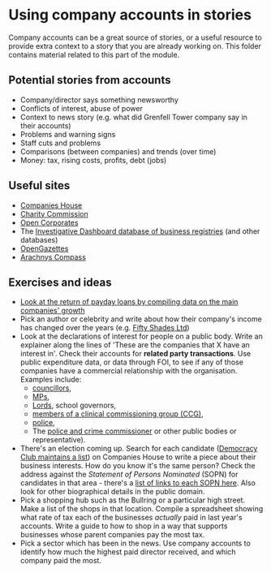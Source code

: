 # Using company accounts in stories

Company accounts can be a great source of stories, or a useful resource to provide extra context to a story that you are already working on. This folder contains material related to this part of the module.

## Potential stories from accounts

* Company/director says something newsworthy
* Conflicts of interest, abuse of power
* Context to news story (e.g. what did Grenfell Tower company say in their accounts)
* Problems and warning signs
* Staff cuts and problems
* Comparisons (between companies) and trends (over time)
* Money: tax, rising costs, profits, debt (jobs)


## Useful sites

* [Companies House](https://beta.companieshouse.gov.uk/)
* [Charity Commission](http://beta.charitycommission.gov.uk/)
* [Open Corporates](https://opencorporates.com/)
* The [Investigative Dashboard database of business registries](https://investigativedashboard.org/databases/topics/business) (and other databases)
* [OpenGazettes](http://opengazettes.com/)
* [Arachnys Compass](https://compass.arachnys.com)

## Exercises and ideas

* [Look at the return of payday loans by compiling data on the main companies' growth](https://github.com/paulbradshaw/MED7369-Specialist-Investigative-Journalism/blob/master/accounts/paydayexercise.md)
* Pick an author or celebrity and write about how their company's income has changed over the years (e.g. [Fifty Shades Ltd](https://beta.companieshouse.gov.uk/company/07934674/filing-history))
* Look at the declarations of interest for people on a public body. Write an explainer along the lines of 'These are the companies that X have an interest in'. Check their accounts for **related party transactions**. Use public expenditure data, or data through FOI, to see if any of those companies have a commercial relationship with the organisation. Examples include:
  * [councillors](https://www.birmingham.gov.uk/info/50069/councillors/285/councillors_interests/1), 
  * [MPs](https://www.parliament.uk/mps-lords-and-offices/standards-and-financial-interests/parliamentary-commissioner-for-standards/registers-of-interests/register-of-members-financial-interests/), 
  * [Lords](https://www.parliament.uk/mps-lords-and-offices/standards-and-interests/register-of-lords-interests/), school governors, 
  * [members of a clinical commissioning group (CCG)](https://www.birminghamandsolihullccg.nhs.uk/about-us/register-of-interests), 
  * [police](http://foi.west-midlands.police.uk/publication-scheme/lists-and-registers/), 
  * The [police and crime commissioner](https://www.dorset.pcc.police.uk/information-hub/publication-scheme/lists-and-registers/) or other public bodies or representative). 
* There's an election coming up. Search for each candidate ([Democracy Club maintains a list](https://candidates.democracyclub.org.uk/)) on Companies House to write a piece about their business interests. How do you know it's the same person? Check the address against the *Statement of Persons Nominated* (SOPN) for candidates in that area - there's a [list of links to each SOPN here](https://docs.google.com/spreadsheets/d/1eRdHm-DdpEh0meLB3DzZrkN8PfdLbQIMpEVDQUpxphg/edit#gid=0). Also look for other biographical details in the public domain.
* Pick a shopping hub such as the Bullring or a particular high street. Make a list of the shops in that location. Compile a spreadsheet showing what rate of tax each of the businesses *actually* paid in last year's accounts. Write a guide to how to shop in a way that supports businesses whose parent companies pay the most tax.
* Pick a sector which has been in the news. Use company accounts to identify how much the highest paid director received, and which company paid the most.

